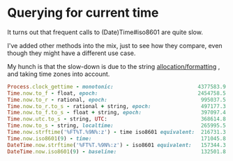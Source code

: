 # Querying for current time

It turns out that frequent calls to (Date)Time#iso8601 are quite slow.

I've added other methods into the mix, just to see how they compare,
even though they might have a different use case.

My hunch is that the slow-down is due to the string
[allocation/formatting](https://github.com/ruby/ruby/blob/eb6eb1d4e8572fffd7bce6789eb8e87669293eef/ext/date/date_core.c#L8762)
, and taking time zones into account.

```ruby
Process.clock_gettime - monotonic:                           4377583.9 i/s
Time.now.to_f - float, epoch:                                2454758.5 i/s -  1.78x  slower
Time.now.to_r - rational, epoch:                              995037.5 i/s -  4.40x  slower
Time.now.to_r.to_s - rational + string, epoch:                497177.3 i/s -  8.80x  slower
Time.now.to_f.to_s - float + string, epoch:                   397097.4 i/s - 11.02x  slower
Time.now.utc.to_s - string, UTC:                              368614.8 i/s - 11.88x  slower
Time.now.to_s - string, localtime:                            265995.5 i/s - 16.46x  slower
Time.now.strftime('%FT%T.%9N%:z') - time iso8601 equivalent:  216731.3 i/s - 20.20x  slower
Time.now.iso8601(9) - time:                                   171045.8 i/s - 25.59x  slower
DateTime.now.strftime('%FT%T.%9N%:z') - iso8601 equivalent:   157344.3 i/s - 27.82x  slower
DateTime.now.iso8601(9) - baseline:                           132501.8 i/s - 33.04x  slower
```
